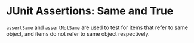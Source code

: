 # JUnit Assertions: Same and True

`assertSame` and `assertNotSame` are used to test for items that refer to same object, and items do not refer to same object respectively.
